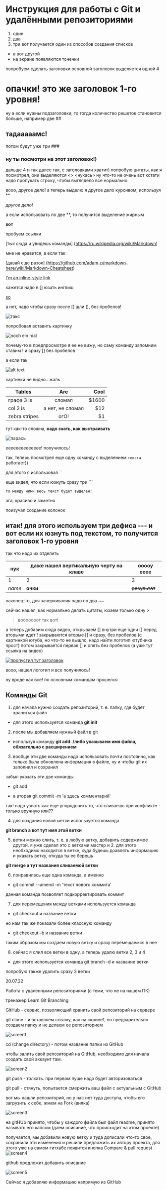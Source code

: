 # Инструкция для работы с Git и удалёнными репозиториями

1. один
2. два
3. три
вот получается один из способов создания списков
* а вот другой
* на экране появляются точечки

попробуем сделать заголовки
 основной заголовок выделяется одной #
 # опачки! это же заголовок 1-го уровня! 
 ну а если нужны подзаголовки, то тогда количество решеток становится больше, например две  ##
 ## тадааааамс!
 потом будут уже три ###
 ### ну ты посмотри на этот заголовок!)
 дальше 4 и так далее
 так, с заголовками хватит)
 попробую цитаты, как я посмотрел, они выделяются <>
 <нукась> ну что-то не очень
вот кстати надо пропукать строку, чтобы выглядело все нормально

вооо, другое дело! а теперь выделю я другое дело курсивом, используя ** 

*другое дело!*

 а если использовать по две **, то получится выделение жирным

 **вот**

пробуем ссылки 

[тык сюда и увидешь команды] (https://ru.wikipedia.org/wiki/Markdown)

мне не нравится, а если так 

[давай еще разок] (https://github.com/adam-p/markdown-here/wiki/Markdown-Cheatsheet)

[I'm an inline-style link](https://www.google.com)

кажется надо в [] юзать инглиш

[so](https://www.google.com)

а нет, надо чтобы сразу после [] шли (), без пробелов!

![такс](https://pikabu.ru/story/ui__486408)

попробовал вставить картинку

![noch ein mal](https://pikabu.ru/story/ui__486408)

почему-то в предпросмотре я ее не вижу, но саму команду запомним ставим ! и сразу [] без пробелов

а если так 

![alt text][logo]

[logo]: https://pikabu.ru/story/ui__486408

картинки не видно.. жаль

| Tables        | Are           | Cool  |
| ------------- |:-------------:| -----:|
| графа 3 is    | сломал | $1600 |
| col 2 is      | а нет, не сломал      |   $12 |
| zebra stripes | огО!      |    $1 |

тут как-то сложна, **надо знать, как выстраивать**

![парась](https://krasivosti.pro/uploads/posts/2021-09/1632394073_6-krasivosti-pro-p-dovolnii-porosenok-zhivotnie-krasivo-foto-6.jpg)

ееееееееееееее! получилось!

так, теперь посмотрел еще одну команду с выделением `текста` работает))

для этого я использовал ``

еще видел, что если юзнуть сразу три ```

``` 
то между ними весь текст будет выделен!
```

ага, красиво и заметно

поизучал создание колонок

итак! для этого используем три дефиса ---
и вот если их юзнуть под текстом, то получится заголовок 1-го уровня
---

так что надо их отделить

нук | даже нашел вертикальную черту на клаве | ооооу ееее
--- | --- | ---
1 | 2 | 3
*name* | **очки** | ~~результат~~


наконец-то, для зачеркивания надо по два ~~

сейчас нашел, как нормально делать цитаты, юзаем только одну >

> вооооооот так вот!

а теперь добавим сюда видео, открываем [] внутри еще одни [] перед вторыми идет ! закрываются вторые [] и сразу, без пробелов (с картинкой ютуба, но что-то не вышло, надо найти логотип ютубчика прост) потом закрывается первая [] и опять без пробелов (а уже тут ссылка на видео)

[![пропустил тут заголовок](https://upload.wikimedia.org/wikipedia/commons/0/09/YouTube_full-color_icon_%282017%29.svg)](https://www.youtube.com/watch?v=FFBTGdEMrQ4)

вооо, нашел логотип и все получилось!

ну вроде как все! по основным командам прошелся


## Команды Git

1. для начала нужно создать репозиторий, т. е. папку, где будет храниться файл

+ для этого используется команда **git init**
 
 2. после мы добавляем нужный файл в git

 + используя команду **git add ./либо указываем имя файла, обязательно с расширением**

3. вообще эти две команды надо использовать почти постоянно, как только была обновлена информация в файле, ну и чтобы git их заполнил и сохранил

забыл указать эти две команды

+ git add

+ а вторая git commit -m 'а здесь комментарий'


так! надо узнать как еще упорядочить то, что сливаешь при конфликте - только вручную или??

4. для создания новой ыетки используется команда 

**git branch а вот тут имя этой ветки**

5. ветки можно слить, т. е. в любую ветку, добавить содержимое другой. я уже сделал это с ветками мастер и 2. для этого необходимо находится в ветке, куда будешь доавлять информацию и указать ветку, откуда ты ее берешь

**git merge а тут названия сливаемой ветки**

6. понравилась еще одна команда, а именно

+ git commit --amend -m 'текст нового коммита'

данная команда позволяет подкорректировать коммит

7. для перемещения между ветками используется команда 

+ git checkout и название ветки

но нам так же показали более классную команду 

+ git checkout -b и название ветки 

таким образом мы создаем новую ветку и сразу перемещаемся в нее

8. сейчас я слил все ветки в одну, а теперь удалю ветки 2, 3 и 4

 + для этого используется команда git branch -d и название ветки

 попробую также удалить сразу 3 ветки


20.07.22

Работа с удаленными репозиториями (с теми, что не на нашем ПК)

тренажер Learn Git Branching

GitHub - сервис, позволяющий хранить свой репозиторий на сервере

git clone - и вставляем ссылку, как на скрине1, но предварительно создаем папку и не делаем ее репозиторием

![screen1](https://s3.us-west-2.amazonaws.com/secure.notion-static.com/d10e7aca-39c3-422c-b0b1-ada70ae46039/Untitled.png?X-Amz-Algorithm=AWS4-HMAC-SHA256&X-Amz-Content-Sha256=UNSIGNED-PAYLOAD&X-Amz-Credential=AKIAT73L2G45EIPT3X45%2F20220720%2Fus-west-2%2Fs3%2Faws4_request&X-Amz-Date=20220720T082038Z&X-Amz-Expires=86400&X-Amz-Signature=886a72fb1b62768df223991b460e2baac941100d13a8e78ed38fbc60d2d7e189&X-Amz-SignedHeaders=host&response-content-disposition=filename%20%3D%22Untitled.png%22&x-id=GetObject)

cd (change directory) - потом название папки из GitHub

чтобы залить свой репозиторий на GitHub, необходимо для начала создать свой аккаунт там.

![screen2](https://s3.us-west-2.amazonaws.com/secure.notion-static.com/41e7a54e-02c8-4ebc-a1e5-f59e0f880c00/Untitled.png?X-Amz-Algorithm=AWS4-HMAC-SHA256&X-Amz-Content-Sha256=UNSIGNED-PAYLOAD&X-Amz-Credential=AKIAT73L2G45EIPT3X45%2F20220720%2Fus-west-2%2Fs3%2Faws4_request&X-Amz-Date=20220720T082132Z&X-Amz-Expires=86400&X-Amz-Signature=1313a5838d3592447d8eb3c479440ebdd9c315816f238c64f93730c725592729&X-Amz-SignedHeaders=host&response-content-disposition=filename%20%3D%22Untitled.png%22&x-id=GetObject)

git push - толкать. при первом пуше надо будет авторизоваться

git pull - стянуть, попытается смержить ваш файл с актуальным с GitHub

 вот мы нашли репозиторий, но у нас нет туда доступа, чтобы его загрузить к себе, жмем на Fork (вилка)

 ![screen3](https://s3.us-west-2.amazonaws.com/secure.notion-static.com/93f99adb-ca9b-46f7-874a-043070fa5a46/Untitled.png?X-Amz-Algorithm=AWS4-HMAC-SHA256&X-Amz-Content-Sha256=UNSIGNED-PAYLOAD&X-Amz-Credential=AKIAT73L2G45EIPT3X45%2F20220720%2Fus-west-2%2Fs3%2Faws4_request&X-Amz-Date=20220720T082500Z&X-Amz-Expires=86400&X-Amz-Signature=30710b69f102367fbcbf9edf21af93604e61ba44ac531bdaa4f9f940468a1e1a&X-Amz-SignedHeaders=host&response-content-disposition=filename%20%3D%22Untitled.png%22&x-id=GetObject)

 на gitHUb принято, чтобы у каждого файла был файл readme, принято называть его капсом (даем описание, что происходит на этом проекте)

получается, мы добавили новую ветку и туда дописали что-то свое, сохранили эти изменения и решили предложить их автору проекта, для этого уже на самом гитхабе появится кнопка Compare & pull request
![screen4](https://s3.us-west-2.amazonaws.com/secure.notion-static.com/69ff4a0e-118e-4a5a-97c2-e0749a4500c8/Untitled.png?X-Amz-Algorithm=AWS4-HMAC-SHA256&X-Amz-Content-Sha256=UNSIGNED-PAYLOAD&X-Amz-Credential=AKIAT73L2G45EIPT3X45%2F20220720%2Fus-west-2%2Fs3%2Faws4_request&X-Amz-Date=20220720T091219Z&X-Amz-Expires=86400&X-Amz-Signature=488a492c9cfd1e3785ba2c5b7566852cb51be7f414b4391888298c2ebca8e462&X-Amz-SignedHeaders=host&response-content-disposition=filename%20%3D%22Untitled.png%22&x-id=GetObject)

github предложит добавить описание

![screen5](https://s3.us-west-2.amazonaws.com/secure.notion-static.com/a9e6f642-71af-4d64-95e4-c8fad7949eac/Untitled.png?X-Amz-Algorithm=AWS4-HMAC-SHA256&X-Amz-Content-Sha256=UNSIGNED-PAYLOAD&X-Amz-Credential=AKIAT73L2G45EIPT3X45%2F20220720%2Fus-west-2%2Fs3%2Faws4_request&X-Amz-Date=20220720T091314Z&X-Amz-Expires=86400&X-Amz-Signature=095cb25267296195e79eeeb0d8a71c4a21b65732ffd0e3752ac9d68ebb7f08cc&X-Amz-SignedHeaders=host&response-content-disposition=filename%20%3D%22Untitled.png%22&x-id=GetObject)

Сейчас я добавляю информацию напрямую из GitHub

